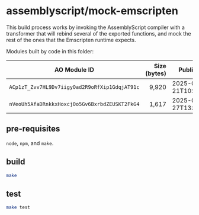 # assemblyscript/mock-emscripten

This build process works by invoking the AssemblyScript compiler with a transformer that will rebind several of the exported functions, and mock the rest of the ones that the Emscripten runtime expects.

Modules built by code in this folder:

| AO Module ID                                  | Size (bytes) | Published            | AO Link                                                                          |
| --------------------------------------------- | -----------: | -------------------- | -------------------------------------------------------------------------------- |
| `ACp1zT_Zvv7HL9Dv7iigyOad2R9oRfXip1GdqjAT91c` |        9,920 | 2025-03-21T10:39:37Z | [View](https://www.ao.link/#/module/ACp1zT_Zvv7HL9Dv7iigyOad2R9oRfXip1GdqjAT91c) |
| `nVeoUh5AfaDRnkkxHoxcjOo5Gv6BxrbdZEUSKT2FkG4` |        1,617 | 2025-03-27T13:27:40Z | [View](https://www.ao.link/#/module/nVeoUh5AfaDRnkkxHoxcjOo5Gv6BxrbdZEUSKT2FkG4) |

## pre-requisites

`node`, `npm`, and `make`.

## build

```sh
make
```

## test

```sh
make test
```
